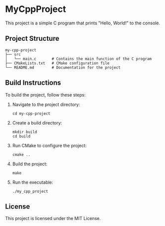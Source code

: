 # MyCppProject

This project is a simple C program that prints "Hello, World!" to the console.

## Project Structure

```
my-cpp-project
├── src
│   └── main.c       # Contains the main function of the C program
├── CMakeLists.txt   # CMake configuration file
└── README.md        # Documentation for the project
```

## Build Instructions

To build the project, follow these steps:

1. Navigate to the project directory:
   ```
   cd my-cpp-project
   ```

2. Create a build directory:
   ```
   mkdir build
   cd build
   ```

3. Run CMake to configure the project:
   ```
   cmake ..
   ```

4. Build the project:
   ```
   make
   ```

5. Run the executable:
   ```
   ./my_cpp_project
   ```

## License

This project is licensed under the MIT License.
